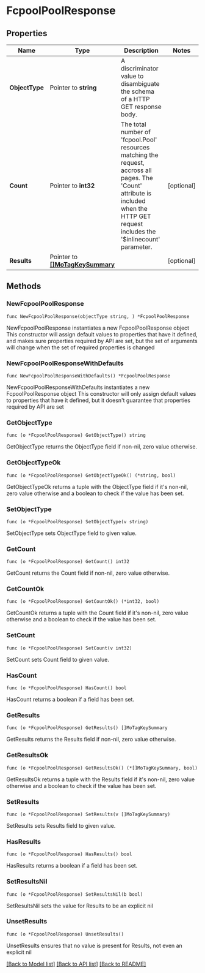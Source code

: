 # FcpoolPoolResponse

## Properties

Name | Type | Description | Notes
------------ | ------------- | ------------- | -------------
**ObjectType** | Pointer to **string** | A discriminator value to disambiguate the schema of a HTTP GET response body. | 
**Count** | Pointer to **int32** | The total number of &#39;fcpool.Pool&#39; resources matching the request, accross all pages. The &#39;Count&#39; attribute is included when the HTTP GET request includes the &#39;$inlinecount&#39; parameter. | [optional] 
**Results** | Pointer to [**[]MoTagKeySummary**](MoTagKeySummary.md) |  | [optional] 

## Methods

### NewFcpoolPoolResponse

`func NewFcpoolPoolResponse(objectType string, ) *FcpoolPoolResponse`

NewFcpoolPoolResponse instantiates a new FcpoolPoolResponse object
This constructor will assign default values to properties that have it defined,
and makes sure properties required by API are set, but the set of arguments
will change when the set of required properties is changed

### NewFcpoolPoolResponseWithDefaults

`func NewFcpoolPoolResponseWithDefaults() *FcpoolPoolResponse`

NewFcpoolPoolResponseWithDefaults instantiates a new FcpoolPoolResponse object
This constructor will only assign default values to properties that have it defined,
but it doesn't guarantee that properties required by API are set

### GetObjectType

`func (o *FcpoolPoolResponse) GetObjectType() string`

GetObjectType returns the ObjectType field if non-nil, zero value otherwise.

### GetObjectTypeOk

`func (o *FcpoolPoolResponse) GetObjectTypeOk() (*string, bool)`

GetObjectTypeOk returns a tuple with the ObjectType field if it's non-nil, zero value otherwise
and a boolean to check if the value has been set.

### SetObjectType

`func (o *FcpoolPoolResponse) SetObjectType(v string)`

SetObjectType sets ObjectType field to given value.


### GetCount

`func (o *FcpoolPoolResponse) GetCount() int32`

GetCount returns the Count field if non-nil, zero value otherwise.

### GetCountOk

`func (o *FcpoolPoolResponse) GetCountOk() (*int32, bool)`

GetCountOk returns a tuple with the Count field if it's non-nil, zero value otherwise
and a boolean to check if the value has been set.

### SetCount

`func (o *FcpoolPoolResponse) SetCount(v int32)`

SetCount sets Count field to given value.

### HasCount

`func (o *FcpoolPoolResponse) HasCount() bool`

HasCount returns a boolean if a field has been set.

### GetResults

`func (o *FcpoolPoolResponse) GetResults() []MoTagKeySummary`

GetResults returns the Results field if non-nil, zero value otherwise.

### GetResultsOk

`func (o *FcpoolPoolResponse) GetResultsOk() (*[]MoTagKeySummary, bool)`

GetResultsOk returns a tuple with the Results field if it's non-nil, zero value otherwise
and a boolean to check if the value has been set.

### SetResults

`func (o *FcpoolPoolResponse) SetResults(v []MoTagKeySummary)`

SetResults sets Results field to given value.

### HasResults

`func (o *FcpoolPoolResponse) HasResults() bool`

HasResults returns a boolean if a field has been set.

### SetResultsNil

`func (o *FcpoolPoolResponse) SetResultsNil(b bool)`

 SetResultsNil sets the value for Results to be an explicit nil

### UnsetResults
`func (o *FcpoolPoolResponse) UnsetResults()`

UnsetResults ensures that no value is present for Results, not even an explicit nil

[[Back to Model list]](../README.md#documentation-for-models) [[Back to API list]](../README.md#documentation-for-api-endpoints) [[Back to README]](../README.md)


